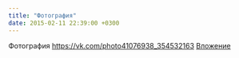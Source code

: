 ```yaml
---
title: "Фотография"
date: 2015-02-11 22:39:00 +0300
---
```


Фотография
<a class="vk-attach" href="https://vk.com/photo41076938_354532163">https://vk.com/photo41076938_354532163</a>
<a class="vk-attach" href="https://vk.com/photo41076938_354532163">Вложение</a>
